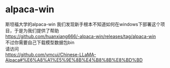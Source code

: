 # alpaca-win
斯坦福大学的alpaca-win 我们发现新手根本不知道如何在windows下部署这个项目，于是为我们提供了帮助<br>
https://github.com/huanxiang666/-alpaca-win/releases/tag/alpaca-win<br>
不过你需要自己下载模型数据包bin<br>
请访问<br>
https://github.com/ymcui/Chinese-LLaMA-Alpaca#%E6%A8%A1%E5%9E%8B%E4%B8%8B%E8%BD%BD
